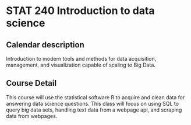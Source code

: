 # STAT 240 Introduction to data science

## Calendar description

Introduction to modern tools and methods for data acquisition, management, and visualization capable of scaling to Big Data.

## Course Detail

This course will use the statistical software R to acquire and clean data for answering data science questions. This class will focus on using SQL to query big data sets, handling text data from a webpage api, and scraping data from webpages.

